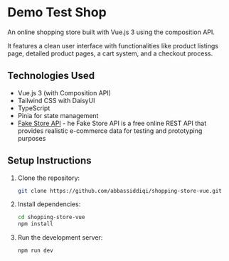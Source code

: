 # Demo Test Shop

An online shopping store built with Vue.js 3 using the composition API.

It features a clean user interface with functionalities like product listings page, detailed product pages, a cart system, and a checkout process.

## Technologies Used

- Vue.js 3 (with Composition API)
- Tailwind CSS with DaisyUI
- TypeScript
- Pinia for state management
- [Fake Store API](https://fakestoreapi.com/products) - he Fake Store API is a free online REST API that provides realistic e-commerce data for testing and prototyping purposes

## Setup Instructions

1. Clone the repository:

    ```sh
    git clone https://github.com/abbassiddiqi/shopping-store-vue.git
    ```

2. Install dependencies:

    ```sh
    cd shopping-store-vue
    npm install
    ```

3. Run the development server:

    ```sh
    npm run dev
    ```
